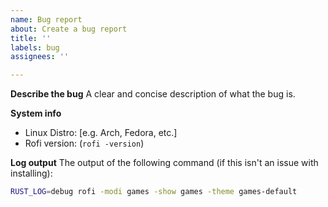 ```yaml
---
name: Bug report
about: Create a bug report
title: ''
labels: bug
assignees: ''

---
```


**Describe the bug**
A clear and concise description of what the bug is.

**System info**
- Linux Distro: [e.g. Arch, Fedora, etc.]
- Rofi version: (`rofi -version`)

**Log output**
The output of the following command (if this isn't an issue with installing):

```sh
RUST_LOG=debug rofi -modi games -show games -theme games-default
```
